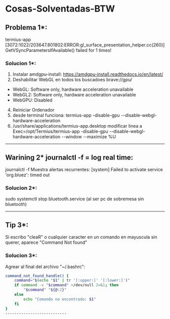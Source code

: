 # Cosas-Solventadas-BTW


## Problema 1*: 
termius-app 
[3072:1022/203647.801802:ERROR:gl_surface_presentation_helper.cc(260)] GetVSyncParametersIfAvailable() failed for 1 times!

### Solucion 1*:
1. Instalar amdgpu-install: https://amdgpu-install.readthedocs.io/en/latest/
3. Deshabilitar WebGL en todos los buscadoes brave://gpu/
*   WebGL: Software only, hardware acceleration unavailable
*   WebGL2: Software only, hardware acceleration unavailable
*   WebGPU: Disabled
4. Reiniciar Ordenador
5. desde terminal funciona: termius-app -disable-gpu --disable-webgl-hardware-acceleration
6. /usr/share/applications/termius-app.desktop modificar linea a Exec=/opt/Termius/termius-app -disable-gpu --disable-webgl-hardware-acceleration --window --maximize %U

---------------------------
## Warining 2* journalctl -f  = log real time:
journalctl -f  Muestra alertas recurrentes: [system] Failed to activate service 'org.bluez': timed out 
### Solucion 2*:
sudo systemctl stop bluetooth.service (al ser pc de sobremesa sin bluetooth)

---------------------------
## Tip 3*: 
Si escribo "cleaR" o cualquier caracter en un comando en mayuscula sin querer, aparece "Command Not found"
### Solucion 3*:

Agrear al final del archivo "~/.bashrc": 
```bash
command_not_found_handle() {
    command="$(echo "$1" | tr '[:upper:]' '[:lower:]')"
    if command -v "$command" >/dev/null 2>&1; then
        "$command" "${@:2}"
    else
        echo "Comando no encontrado: $1"
    fi
}
---------------------------
